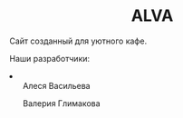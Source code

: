 <h1 align="center">ALVA</h1>
<p>Сайт созданный для уютного кафе.</p>
<p>Наши разработчики: 
<li>
  <ul>Алеся Васильева</ul>
  <ul>Валерия Глимакова</ul>
</li>
</p>
  
